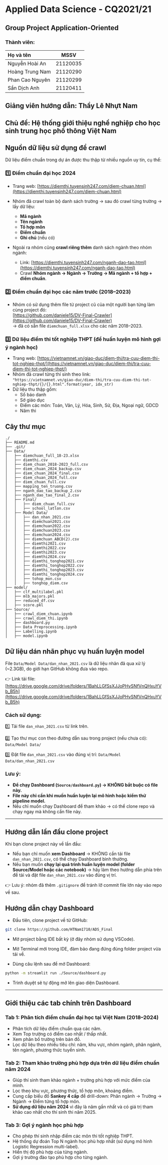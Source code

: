 # **Applied Data Science - CQ2021/21**

## **Group Project Application-Oriented**

### **Thành viên:**
| Họ và tên             | MSSV |
| :-----------          |     :----:|
| Nguyễn Hoài An | 21120035  |
| Hoàng Trung Nam  | 21120290 |
| Phan Cao Nguyên | 21120299  |
| Sần Dịch Anh  | 21120411 |

## **Giảng viên hướng dẫn: Thầy Lê Nhựt Nam**

## **Chủ đề: Hệ thống giới thiệu nghề nghiệp cho học sinh trung học phổ thông Việt Nam**

## **Nguồn dữ liệu sử dụng để crawl**
Dữ liệu điểm chuẩn trong dự án được thu thập từ nhiều nguồn uy tín, cụ thể:
### 1️⃣ Điểm chuẩn đại học 2024

- Trang web: [https://diemthi.tuyensinh247.com/diem-chuan.html](https://diemthi.tuyensinh247.com/diem-chuan.html)
- Nhóm đã crawl toàn bộ danh sách trường → sau đó crawl từng trường → lấy dữ liệu:  
  - **Mã ngành**
  - **Tên ngành**
  - **Tổ hợp môn**
  - **Điểm chuẩn**
  - **Ghi chú** (nếu có)

- Ngoài ra nhóm cũng **crawl riêng thêm** danh sách ngành theo nhóm ngành:
  - Link: [https://diemthi.tuyensinh247.com/nganh-dao-tao.html](https://diemthi.tuyensinh247.com/nganh-dao-tao.html)
  - Crawl **Nhóm ngành → Ngành → Trường → Mã ngành + tổ hợp + điểm chuẩn**.

### 2️⃣ Điểm chuẩn đại học các năm trước (2018–2023)

- Nhóm có sử dụng thêm file từ project cũ của một người bạn từng làm cùng project đó:  
  [https://github.com/daniele15/DV-Final-Crawler](https://github.com/daniele15/DV-Final-Crawler)  
  → đã có sẵn file `diemchuan_full.xlsx` cho các năm 2018–2023.

### 3️⃣ Dữ liệu điểm thi tốt nghiệp THPT (để huấn luyện mô hình gợi ý ngành học)

- Trang web: [https://vietnamnet.vn/giao-duc/diem-thi/tra-cuu-diem-thi-tot-nghiep-thpt/](https://vietnamnet.vn/giao-duc/diem-thi/tra-cuu-diem-thi-tot-nghiep-thpt/)
- Nhóm đã crawl từng thí sinh theo link:  
  `"https://vietnamnet.vn/giao-duc/diem-thi/tra-cuu-diem-thi-tot-nghiep-thpt/{}/{}.html".format(year, idx_str)`
- Dữ liệu thu thập gồm:
  - Số báo danh
  - Sở giáo dục
  - Điểm các môn: Toán, Văn, Lý, Hóa, Sinh, Sử, Địa, Ngoại ngữ, GDCD
  - Năm thi

## **Cây thư mục**
```
./
├── README.md
├── .git/
├── Data/
│   ├── diemchuan_full_18-23.xlsx
│   ├── diemthi.csv
│   ├── diem_chuan_2018-2023_full.csv
│   ├── diem_chuan_2024_backup.csv
│   ├── diem_chuan_2024_final.csv
│   ├── diem_chuan_2024_full.csv
│   ├── diem_chuan_full.csv
│   ├── mapping_ten_truong.csv
│   ├── nganh_dao_tao_backup_2.csv
│   ├── nganh_dao_tao_final_2.csv
│   ├── Final/
│   │   ├── diem_chuan_full.csv
│   │   ├── school_latlon.csv
│   ├── Model Data/
│   │   ├── dan_nhan_2021.csv
│   │   ├── diemchuan2021.csv
│   │   ├── diemchuan2022.csv
│   │   ├── diemchuan2023.csv
│   │   ├── diemchuan2024.csv
│   │   ├── diemchuan_ABCD(2).csv
│   │   ├── diemthi2021.csv
│   │   ├── diemthi2022.csv
│   │   ├── diemthi2023.csv
│   │   ├── diemthi2024.csv
│   │   ├── diemthi_tonghop2021.csv
│   │   ├── diemthi_tonghop2022.csv
│   │   ├── diemthi_tonghop2023.csv
│   │   ├── diemthi_tonghop2024.csv
│   │   ├── tohop_mon.csv
│   │   ├── tonghop_diem.csv
├── model/
│   ├── clf_multilabel.pkl
│   ├── mlb_majors.pkl
│   ├── reduced_df.csv
│   ├── score.pkl
├── Source/
│   ├── crawl_diem_chuan.ipynb
│   ├── crawl_diem_thi.ipynb
│   ├── dashboard.py
│   ├── Data Preprocessing.ipynb
│   ├── Labelling.ipynb
│   ├── model.ipynb
```


## **Dữ liệu dán nhãn phục vụ huấn luyện model**

File `Data/Model Data/dan_nhan_2021.csv` là dữ liệu nhãn đã qua xử lý (~2.3GB), do giới hạn GitHub không đưa vào repo.

👉 Link tải file: [https://drive.google.com/drive/folders/1BahLLGfSsXJJoPHvSNfVnQHxuYVb_B5h](https://drive.google.com/drive/folders/1BahLLGfSsXJJoPHvSNfVnQHxuYVb_B5h)

### Cách sử dụng:

1️⃣ Tải file `dan_nhan_2021.csv` từ link trên.

2️⃣ Tạo thư mục con theo đường dẫn sau trong project (nếu chưa có): `Data/Model Data/`

3️⃣ Đặt file `dan_nhan_2021.csv` vào đúng vị trí: `Data/Model Data/dan_nhan_2021.csv`


### Lưu ý:

- **Để chạy Dashboard (`Source/dashboard.py`) → KHÔNG bắt buộc có file này.**
- **File này chỉ cần khi muốn huấn luyện lại mô hình hoặc kiểm thử pipeline model.**
- Nếu chỉ muốn chạy Dashboard để tham khảo → có thể clone repo và chạy ngay mà không cần file này.

---

## **Hướng dẫn lần đầu clone project**

Khi bạn clone project này về lần đầu:

- Nếu bạn chỉ muốn **xem Dashboard** → KHÔNG cần tải file `dan_nhan_2021.csv`, có thể chạy Dashboard bình thường.
- Nếu bạn muốn **chạy lại quá trình huấn luyện model (folder Source/Model hoặc các notebook)** → hãy làm theo hướng dẫn phía trên để tải và đặt file `dan_nhan_2021.csv` vào đúng vị trí.

👉 Lưu ý: nhóm đã thêm `.gitignore` để tránh lỡ commit file lớn này vào repo về sau.

## **Hướng dẫn chạy Dashboard**

- Đầu tiên, clone project về từ GitHub:

```bash
git clone https://github.com/HTNam1710/ADS_Final
```

- Mở project bằng IDE bất kỳ (ở đây nhóm sử dụng VSCode).

- Mở Terminal mới trong IDE, đảm bảo đang đứng đúng folder project vừa tải về.

- Dùng câu lệnh sau để mở Dashboard:

```bash
python -m streamlit run ./Source/dashboard.py
```
- Trình duyệt sẽ tự động mở lên giao diện Dashboard.

---

## **Giới thiệu các tab chính trên Dashboard**

### Tab 1: Phân tích điểm chuẩn đại học tại Việt Nam (2018–2024)

- Phân tích dữ liệu điểm chuẩn qua các năm.
- Xem Top trường có điểm cao nhất / thấp nhất.
- Xem phân bố trường trên bản đồ.
- Lọc dữ liệu theo nhiều tiêu chí: năm, khu vực, nhóm ngành, phân ngành, tên ngành, phương thức tuyển sinh.

### Tab 2: Tham khảo trường phù hợp dựa trên dữ liệu điểm chuẩn năm 2024

- Giúp thí sinh tham khảo ngành + trường phù hợp với mức điểm của mình.
- Lọc theo khu vực, phương thức, tổ hợp môn, khoảng điểm.
- Cung cấp biểu đồ **Sankey 4 cấp** để drill-down: Phân ngành → Trường → Ngành → Điểm từng tổ hợp môn.
- **Sử dụng dữ liệu năm 2024** vì đây là năm gần nhất và có giá trị tham khảo cao nhất cho thí sinh thi năm 2025.

### Tab 3: Gợi ý ngành học phù hợp

- Cho phép thí sinh nhập điểm các môn thi tốt nghiệp THPT.
- Hệ thống dự đoán Top N ngành học phù hợp nhất (sử dụng mô hình Logistic Regression multi-label).
- Hiển thị độ phù hợp của từng ngành.
- Gợi ý trường đào tạo phù hợp cho từng ngành.
